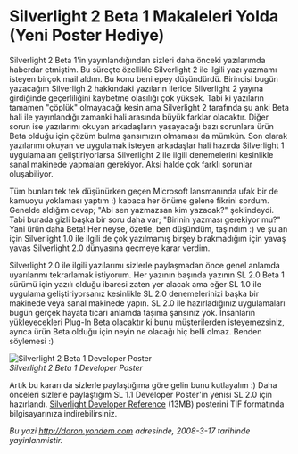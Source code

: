 # Silverlight 2 Beta 1 Makaleleri Yolda (Yeni Poster Hediye)
Silverlight 2 Beta 1'in yayınlandığından sizleri daha önceki yazılarımda
haberdar etmiştim. Bu süreçte özellikle Silverlight 2 ile ilgili yazı
yazmamı isteyen birçok mail aldım. Bu konu beni epey düşündürdü.
Birincisi bugün yazacağım Silverligh 2 hakkındaki yazıların ileride
Silverlight 2 yayına girdiğinde geçerliliğini kaybetme olasılığı çok
yüksek. Tabi ki yazıların tamamen "çöplük" olmayacağı kesin ama
Silverlight 2 tarafında şu anki Beta hali ile yayınlandığı zamanki hali
arasında büyük farklar olacaktır. Diğer sorun ise yazılarımı okuyan
arkadaşların yaşayacağı bazı sorunlara ürün Beta olduğu için çözüm bulma
şansımızın olmaması da mümkün. Son olarak yazılarımı okuyan ve uygulamak
isteyen arkadaşlar hali hazırda Silverlight 1 uygulamaları
geliştiriyorlarsa Silverlight 2 ile ilgili denemelerini kesinlikle sanal
makinede yapmaları gerekiyor. Aksi halde çok farklı sorunlar
oluşabiliyor.

Tüm bunları tek tek düşünürken geçen Microsoft lansmanında ufak bir de
kamuoyu yoklaması yaptım :) kabaca her önüme gelene fikrini sordum.
Genelde aldığım cevap; "Abi sen yazmazsan kim yazacak?" şeklindeydi.
Tabi burada gizli başka bir soru daha var; "Birinin yazması gerekiyor
mu?" Yani ürün daha Beta! Her neyse, özetle, ben düşündüm, taşındım :)
ve şu an için Silverlight 1.0 ile ilgili de çok yazılmamış birşey
bırakmadığım için yavaş yavaş Silverlight 2.0 dünyasına geçmeye karar
verdim.

Silverlight 2.0 ile ilgili yazılarımı sizlerle paylaşmadan önce genel
anlamda uyarılarımı tekrarlamak istiyorum. Her yazının başında yazının
SL 2.0 Beta 1 sürümü için yazılı olduğu ibaresi zaten yer alacak ama
eğer SL 1.0 ile uygulama geliştiriyorsanız kesinlikle SL 2.0
denemelerinizi başka bir makinede veya sanal makinede yapın. SL 2.0 ile
hazırladığınız uygulamaları bugün gerçek hayata ticari anlamda taşıma
şansınız yok. İnsanların yükleyecekleri Plug-In Beta olacaktır ki bunu
müşterilerden isteyemezsiniz, ayrıca ürün Beta olduğu için neyin ne
olacağı hiç belli olmaz. Benden söylemesi :)

![Silverlight 2 Beta 1 Developer
Poster](media/Silverlight_2_Beta_1_Makaleleri_Yolda_Yeni_Poster_Hediye/16032008_1.jpg)\
*Silverlight 2 Beta 1 Developer Poster*

Artık bu kararı da sizlerle paylaştığıma göre gelin bunu kutlayalım :)
Daha önceleri sizlerle paylaştığım SL 1.1 Developer Poster'in yenisi SL
2.0 için hazırlandı. [Silverlight Developer
Reference](media/Silverlight_2_Beta_1_Makaleleri_Yolda_Yeni_Poster_Hediye/16032008_2.rar)
(13MB) posterini TIF formatında bilgisayarınıza indirebilirsiniz.



*Bu yazi http://daron.yondem.com adresinde, 2008-3-17 tarihinde yayinlanmistir.*
